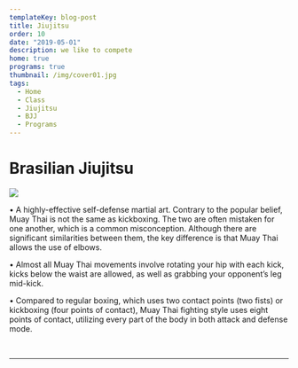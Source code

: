 ```yaml
---
templateKey: blog-post
title: Jiujitsu
order: 10
date: "2019-05-01"
description: we like to compete
home: true
programs: true
thumbnail: /img/cover01.jpg
tags:
  - Home
  - Class
  - Jiujitsu
  - BJJ
  - Programs
---
```


# Brasilian Jiujitsu

![](/img/dsc6897.jpg)

• A highly-effective self-defense martial art. Contrary to the popular belief, Muay Thai is not the same as kickboxing. The two are often mistaken for one another, which is a common misconception. Although there are significant similarities between them, the key difference is that Muay Thai allows the use of elbows.

• Almost all Muay Thai movements involve rotating your hip with each kick, kicks below the waist are allowed, as well as grabbing your opponent’s leg mid-kick.

• Compared to regular boxing, which uses two contact points (two fists) or kickboxing (four points of contact), Muay Thai fighting style uses eight points of contact, utilizing every part of the body in both attack and defense mode.

<br>

---
